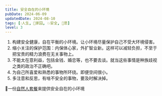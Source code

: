 ```yaml
---
title: 安全自在的小环境
pubDate: 2024-06-09
updatedDate: 2024-08-10
tags: [💧人生, 🏡家园, 💥安全, 🤔思]
level: 3
---
```


1. 构建安全健康，自在平衡的小环境。让小环境尽量保护自己不受大环境侵害。
2. 缩小关注的保护范围：内保体心家，外扩智业新。这样可以减轻负担，不至于把宝贵的精力浪费在无关事物上。
3. 不能太在意利益，包括金钱、婚恋等，也不要去谈。就当这些事情是种族歧视之类的政治不正确吧。
4. 为自己所喜爱和熟悉的事物所环绕。即便空间很小。
5. 多注意和反思，有啥不安全的事物，要及时解决掉。

🤔一份[自然人套餐](/xyy/20240609b)来提供安全自在的小环境

